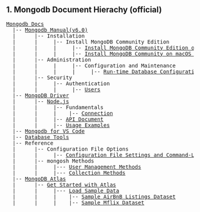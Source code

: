 ## 1. Mongodb Document Hierachy (official)

<pre>
<a href='https://www.mongodb.com/docs/'>Mongodb Docs</a>  
  |-- <a href='https://www.mongodb.com/docs/v6.0/'>Mongodb Manual(v6.0)</a>
  |      |-- Installation
  |      |     |-- Install MongoDB Community Edition
  |      |     |     |-- <a href='https://www.mongodb.com/docs/v6.0/tutorial/install-mongodb-on-os-x/'>Install MongoDB Community Edition on macOS</a>
  |      |     |     |-- <a href='https://www.mongodb.com/docs/v6.0/tutorial/install-mongodb-on-os-x-tarball/'>Install MongoDB Community on macOS using .tgz Tarball</a>
  |      |-- Administration
  |      |     |     |-- Configuration and Maintenance
  |      |     |     |     |-- <a href='https://www.mongodb.com/docs/v6.0/administration/configuration/#run-time-database-configuration'>Run-time Database Configuration</a>
  |      |-- Security
  |      |     |-- Authentication
  |      |     |     |-- <a href='https://www.mongodb.com/docs/v6.0/core/security-users/'>Users</a>
  |-- <a href='https://www.mongodb.com/docs/drivers/'>MongoDB Driver</a>
  |      |-- <a href='https://www.mongodb.com/docs/drivers/node/current/'>Node.js</a>
  |      |     |-- Fundamentals
  |      |     |    |-- <a href='https://www.mongodb.com/docs/drivers/node/current/fundamentals/connection/'>Connection</a>
  |      |     |-- <a href='https://mongodb.github.io/node-mongodb-native/6.1/'>API Document</a>
  |      |     |-- <a href='https://www.mongodb.com/docs/drivers/node/current/usage-examples/'>Usage Examples</a>
  |-- <a href='https://www.mongodb.com/docs/mongodb-vscode/'>Mongodb for VS Code</a>
  |-- <a href='https://www.mongodb.com/docs/database-tools/'>Database Tools</a>
  |-- Reference
  |      |-- Configuration File Options
  |      |     |-- <a href='https://www.mongodb.com/docs/v6.0/reference/configuration-file-settings-command-line-options-mapping/'>Configuration File Settings and Command-Line Options Mapping</a>  
  |      |-- mongosh Methods
  |      |     |--- <a href='https://www.mongodb.com/docs/v6.0/reference/method/js-user-management/'>User Management Methods</a>
  |      |     |--- <a href='https://www.mongodb.com/docs/v6.0/reference/method/js-collection/#collection-methods'>Collection Methods</a>
  |-- <a href='https://www.mongodb.com/docs/atlas/'>MongoDB Atlas</a>
  |      |-- <a href='https://www.mongodb.com/docs/atlas/getting-started/'>Get Started with Atlas</a>
  |      |     |--- <a href='https://www.mongodb.com/docs/atlas/sample-data/'>Load Sample Data</a>
  |      |     |    |-- <a href='https://www.mongodb.com/docs/atlas/sample-data/sample-airbnb/'>Sample AirBnB Listings Dataset</a>
  |      |     |    |-- <a href='https://www.mongodb.com/docs/atlas/sample-data/sample-mflix/'>Sample Mflix Dataset</a>

</pre>
